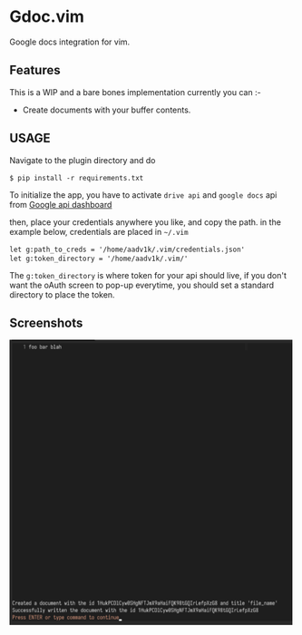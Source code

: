 # Gdoc.vim
Google docs integration for vim.

## Features
This is a WIP and a bare bones implementation currently you can :- 
- Create documents with your buffer contents.

## USAGE
Navigate to the plugin directory and do
```shell
$ pip install -r requirements.txt
```

To initialize the app, you have to activate `drive api` and `google docs` api from
[Google api dashboard](https://console.cloud.google.com/apis/dashboard)

then, place your credentials anywhere you like, and copy the path. in the example below, credentials
are placed in `~/.vim`

```vim
let g:path_to_creds = '/home/aadv1k/.vim/credentials.json'
let g:token_directory = '/home/aadv1k/.vim/'
```

The `g:token_directory` is where token for your api should live, if you don't want the oAuth screen
to pop-up everytime, you should set a standard directory to place the token.

## Screenshots
<img src="./screenshots/1.png" alt="1.png" width="500px">
